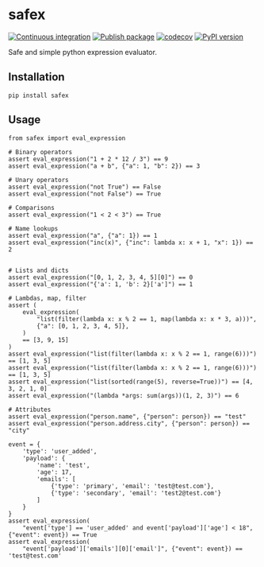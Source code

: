 # safex

[![Continuous integration](https://github.com/rahulkmr/safex/actions/workflows/ci.yaml/badge.svg)](https://github.com/rahulkmr/safex/actions/workflows/ci.yaml)
[![Publish package](https://github.com/rahulkmr/safex/actions/workflows/publish.yaml/badge.svg)](https://github.com/rahulkmr/safex/actions/workflows/publish.yaml)
[![codecov](https://codecov.io/gh/rahulkmr/safex/branch/main/graph/badge.svg?token=VDWAGJBPAD)](https://codecov.io/gh/rahulkmr/safex)
[![PyPI version](https://badge.fury.io/py/safex.svg)](https://pypi.org/project/safex/)

Safe and simple python expression evaluator.

## Installation

```
pip install safex
```

## Usage

```
from safex import eval_expression

# Binary operators
assert eval_expression("1 + 2 * 12 / 3") == 9
assert eval_expression("a + b", {"a": 1, "b": 2}) == 3

# Unary operators
assert eval_expression("not True") == False
assert eval_expression("not False") == True

# Comparisons
assert eval_expression("1 < 2 < 3") == True

# Name lookups
assert eval_expression("a", {"a": 1}) == 1
assert eval_expression("inc(x)", {"inc": lambda x: x + 1, "x": 1}) == 2


# Lists and dicts
assert eval_expression("[0, 1, 2, 3, 4, 5][0]") == 0
assert eval_expression("{'a': 1, 'b': 2}['a']") == 1

# Lambdas, map, filter
assert (
    eval_expression(
        "list(filter(lambda x: x % 2 == 1, map(lambda x: x * 3, a)))",
        {"a": [0, 1, 2, 3, 4, 5]},
    )
    == [3, 9, 15]
)
assert eval_expression("list(filter(lambda x: x % 2 == 1, range(6)))") == [1, 3, 5]
assert eval_expression("list(filter(lambda x: x % 2 == 1, range(6)))") == [1, 3, 5]
assert eval_expression("list(sorted(range(5), reverse=True))") == [4, 3, 2, 1, 0]
assert eval_expression("(lambda *args: sum(args))(1, 2, 3)") == 6

# Attributes
assert eval_expression("person.name", {"person": person}) == "test"
assert eval_expression("person.address.city", {"person": person}) == "city"

event = {
    'type': 'user_added',
    'payload': {
        'name': 'test',
        'age': 17,
        'emails': [
            {'type': 'primary', 'email': 'test@test.com'},
            {'type': 'secondary', 'email': 'test2@test.com'}
        ]
    }
}
assert eval_expression(
    "event['type'] == 'user_added' and event['payload']['age'] < 18", {"event": event}) == True
assert eval_expression(
    "event['payload']['emails'][0]['email']", {"event": event}) == 'test@test.com'
```